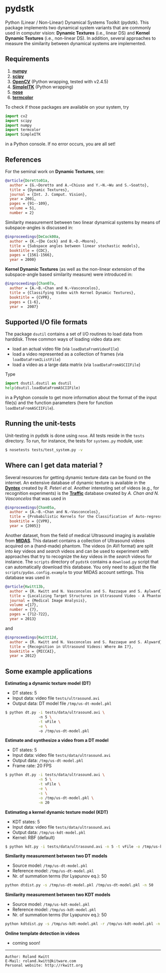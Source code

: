 pydstk
======

Python (Linear / Non-Linear) Dynamical Systems Toolkit (pydstk). 
This package implements two dynamical system variants that are commonly used in computer vision: 
**Dynamic Textures** (i.e., linear DS) and **Kernel Dynamic Textures** (i.e., non-linear DS). In addition, 
several approaches to measure the similarity between dynamical systems are implemented. 

Requirements
------------

1. [**numpy**](http://www.numpy.org)
2. [**scipy**](http://www.scipy.org)
3. [**OpenCV**](http://opencv.willowgarage.com/wiki/) (Python wrapping, tested with v2.4.5)
4. [**SimpleITK**](http://www.simpleitk.org) (Python wrapping)
5. [**nose**](https://nose.readthedocs.org/en/latest/)
6. [**termcolor**](https://pypi.python.org/pypi/termcolor)

To check if those packages are available on your system, try
```python
import cv2
import scipy
import numpy
import termcolor
import SimpleITK
```
in a Python console. If no error occurs, you are all set! 

References
----------

For the seminal work on **Dynamic Textures**, see:

```bibtex
@article{Doretto01a,
  author = {G.~Doretto and A.~Chiuso and Y.~N.~Wu and S.~Soatto},
  title = {Dynamic Textures},
  journal = {Int. J. Comput. Vision},
  year = 2001,
  pages = {91--109},
  volume = 51,
  number = 2} 
```

Similarity measurement between two linear dynamical systems by means of subspace-angles is discussed in: 

```bibtex
@inproceedings{DeCock00a,
  author = {K.~{De Cock} and B.~D.~Moore},
  title = {Subspace angles between linear stochastic models},
  booktitle = {CDC},
  pages = {1561-1566},
  year = 2000}
```

**Kernel Dynamic Textures** (as well as the non-linear extension of the subspace-angle based similarity measure) were introduced in:

```bibtex
@inproceedings{Chan07a,
  author = {A.~B.~Chan and N.~Vasconcelos},
  title = {Classifying Video with Kernel Dynamic Textures},
  booktitle = {CVPR},
  pages = {1-6},
  year =  2007}
```

Supported I/O file formats
--------------------------
The package `dsutil` contains a set of I/O routines to load data from harddisk. Three
common ways of loading video data are: 
- load an actual video file (via `loadDataFromVideoFIle`)
- load a video represented as a collection of frames (via `loadDataFromIListFile`)
- load a video as a large data matrix (via `loadDataFromASCIIFile`)

Type
```python
import dsutil.dsutil as dsutil
help(dsutil.loadDataFromASCIIFile)
```
in a Pytghon console to get more information about the format of the input file(s) and 
the function parameters (here for function `loadDataFromASCIIFile`).

Running the unit-tests
----------------------
Unit-testing in pydstk is done using `nose`. All tests reside in the `tests` directory. To run, for instance, 
the tests for `systems.py` module, use:
```bash
$ nosetests tests/test_system.py -v
```

Where can I get data material ?
-------------------------------
Several resources for getting dynamic texture data can be found on the internet. An extensive database of dynamic texture is available in the [**Dyntex**](http://projects.cwi.nl/dyntex/) 
created by *R. Peteri et al.* Another interesting set of videos (e.g., for recognition experiments) is the [**Traffic**](http://www.svcl.ucsd.edu/projects/traffic/) database created
by *A. Chan and N. Vasconcelos* that was used in

```bibtex
@inproceedings{Chan05a,
  author = {A.~B.~Chan and N.~Vasconcelos},
  title = {Probabilistic Kernels for the Classification of Auto-regressive Visual Processes},
  booktitle = {CVPR},
  year = {2005}}
```

Another dataset, from the field of medical Ultrasound imaging is available from [**MIDAS**](http://midas3.kitware.com/midas/folder/10255).
This dataset contains a collection of Ultrasound videos acquired on a (hand-made) phantom. The videos (in AVI format) are split into *key* videos and *search*
videos and can be used to experiment with approaches that try to recognize the *key* videos in the *search* videos for instance. 
The `scripts` directory of `pydstk` contains a `download.py` script that can automatically download this database. You only need 
to adjust the file `scripts/pydas.config.example` to your MIDAS account settings. This database was used in

```bibtex
@article{Kwitt13b,
  author = {R. Kwitt and N. Vasconcelos and S. Razzaque and S. Aylward},
  title = {Localizing Target Structures in Ultrasound Video - A Phantom Study},
  journal = {Medical Image Analysis},
  volume ={17},
  number = {7},
  pages = {712-722},
  year = 2013}
```
and
```bibtex
@inproceedings{Kwitt12d,
  author = {R. Kwitt and N. Vasconcelos and S. Razzaque and S. Alyward},
  title = {Recognition in Ultrasound Videos: Where Am I?},
  booktitle = {MICCAI},
  year = 2012}
```

Some example applications
-------------------------

**Estimating a dynamic texture model (DT)**
- DT states: 5
- Input data: video file `tests/ultrasound.avi`
- Output data: DT model file `/tmp/us-dt-model.pkl`

```bash
$ python dt.py -i tests/data/ultrasound.avi \ 
               -n 5 \
               -t vFile \
               -e \ 
               -o /tmp/us-dt-model.pkl
```
**Estimate and synthesize a video from a DT model**
- DT states: 5
- Input data: video file `tests/data/ultrasound.avi`
- Output data: `/tmp/us-dt-model.pkl`
- Frame rate: 20 FPS

```bash
$ python dt.py -i tests/data/ultrasound.avi \
               -n 5 \
               -t vFile \
               -e \
               -s \
               -o /tmp/us-dt-model.pkl \
               -m 20
```
**Estimating a kernel dynamic texture model (KDT)**
- KDT states: 5
- Input data: video file `tests/data/ultrasound.avi`
- Output data: `/tmp/us-kdt-model.pkl`
- Kernel: RBF (default)

```bash
$ python kdt.py -i tests/data/ultrasound.avi -n 5 -t vFile -o /tmp/us-kdt-model.pkl
```
**Similarity measurement between two DT models**
- Source model: `/tmp/us-dt-model.pkl`
- Reference model: `/tmp/us-dt-model.pkl`
- Nr. of summation terms (for Lyapunov eq.): 50

```bash
python dtdist.py -s /tmp/us-dt-model.pkl /tmp/us-dt-model.pkl -n 50
```
**Similarity measurement between two KDT models**
- Source model: `/tmp/us-kdt-model.pkl`
- Reference model: `/tmp/us-kdt-model.pkl`
- Nr. of summation terms (for Lyapunov eq.): 50

```bash
python kdtdist.py -s /tmp/us-kdt-model.pkl -r /tmp/us-kdt-model.pkl -n 50
````
**Online template detection in videos**
- coming soon!

---
```
Author: Roland Kwitt
E-Mail: roland.kwitt@kitware.com
Personal website: http://rkwitt.org
```
